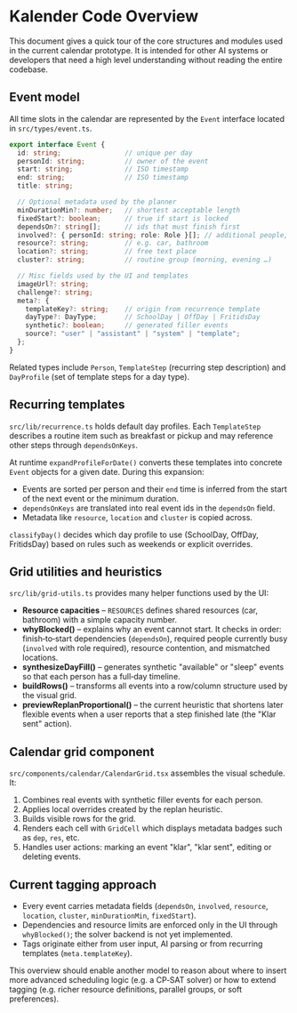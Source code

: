 # Kalender Code Overview

This document gives a quick tour of the core structures and modules used in the current calendar prototype. It is intended for other AI systems or developers that need a high level understanding without reading the entire codebase.

## Event model

All time slots in the calendar are represented by the `Event` interface located in `src/types/event.ts`.

```ts
export interface Event {
  id: string;                // unique per day
  personId: string;          // owner of the event
  start: string;             // ISO timestamp
  end: string;               // ISO timestamp
  title: string;

  // Optional metadata used by the planner
  minDurationMin?: number;   // shortest acceptable length
  fixedStart?: boolean;      // true if start is locked
  dependsOn?: string[];      // ids that must finish first
  involved?: { personId: string; role: Role }[]; // additional people, role is "required" or "helper"
  resource?: string;         // e.g. car, bathroom
  location?: string;         // free text place
  cluster?: string;          // routine group (morning, evening …)

  // Misc fields used by the UI and templates
  imageUrl?: string;
  challenge?: string;
  meta?: {
    templateKey?: string;    // origin from recurrence template
    dayType?: DayType;       // SchoolDay | OffDay | FritidsDay
    synthetic?: boolean;     // generated filler events
    source?: "user" | "assistant" | "system" | "template";
  };
}
```

Related types include `Person`, `TemplateStep` (recurring step description) and `DayProfile` (set of template steps for a day type).

## Recurring templates

`src/lib/recurrence.ts` holds default day profiles. Each `TemplateStep` describes a routine item such as breakfast or pickup and may reference other steps through `dependsOnKeys`.

At runtime `expandProfileForDate()` converts these templates into concrete `Event` objects for a given date. During this expansion:

- Events are sorted per person and their `end` time is inferred from the start of the next event or the minimum duration.
- `dependsOnKeys` are translated into real event ids in the `dependsOn` field.
- Metadata like `resource`, `location` and `cluster` is copied across.

`classifyDay()` decides which day profile to use (SchoolDay, OffDay, FritidsDay) based on rules such as weekends or explicit overrides.

## Grid utilities and heuristics

`src/lib/grid-utils.ts` provides many helper functions used by the UI:

- **Resource capacities** – `RESOURCES` defines shared resources (car, bathroom) with a simple capacity number.
- **whyBlocked()** – explains why an event cannot start. It checks in order: finish‑to‑start dependencies (`dependsOn`), required people currently busy (`involved` with role required), resource contention, and mismatched locations.
- **synthesizeDayFill()** – generates synthetic "available" or "sleep" events so that each person has a full‑day timeline.
- **buildRows()** – transforms all events into a row/column structure used by the visual grid.
- **previewReplanProportional()** – the current heuristic that shortens later flexible events when a user reports that a step finished late (the "Klar sent" action).

## Calendar grid component

`src/components/calendar/CalendarGrid.tsx` assembles the visual schedule. It:

1. Combines real events with synthetic filler events for each person.
2. Applies local overrides created by the replan heuristic.
3. Builds visible rows for the grid.
4. Renders each cell with `GridCell` which displays metadata badges such as `dep`, `res`, etc.
5. Handles user actions: marking an event "klar", "klar sent", editing or deleting events.

## Current tagging approach

- Every event carries metadata fields (`dependsOn`, `involved`, `resource`, `location`, `cluster`, `minDurationMin`, `fixedStart`).
- Dependencies and resource limits are enforced only in the UI through `whyBlocked()`; the solver backend is not yet implemented.
- Tags originate either from user input, AI parsing or from recurring templates (`meta.templateKey`).

This overview should enable another model to reason about where to insert more advanced scheduling logic (e.g. a CP‑SAT solver) or how to extend tagging (e.g. richer resource definitions, parallel groups, or soft preferences).

